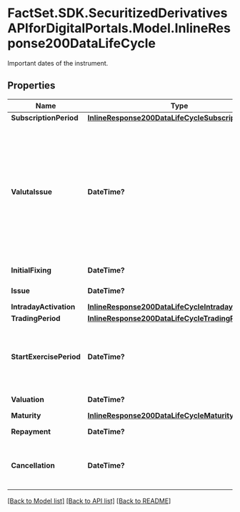 # FactSet.SDK.SecuritizedDerivativesAPIforDigitalPortals.Model.InlineResponse200DataLifeCycle
Important dates of the instrument.

## Properties

Name | Type | Description | Notes
------------ | ------------- | ------------- | -------------
**SubscriptionPeriod** | [**InlineResponse200DataLifeCycleSubscriptionPeriod**](InlineResponse200DataLifeCycleSubscriptionPeriod.md) |  | [optional] 
**ValutaIssue** | **DateTime?** | Date by which the issuer requires receiving the purchase price for a newly issued product purchased during the subscription period. | [optional] 
**InitialFixing** | **DateTime?** | Date of the initial fixing. | [optional] 
**Issue** | **DateTime?** | Date of the issue. | [optional] 
**IntradayActivation** | [**InlineResponse200DataLifeCycleIntradayActivation**](InlineResponse200DataLifeCycleIntradayActivation.md) |  | [optional] 
**TradingPeriod** | [**InlineResponse200DataLifeCycleTradingPeriod**](InlineResponse200DataLifeCycleTradingPeriod.md) |  | [optional] 
**StartExercisePeriod** | **DateTime?** | Date of the start of the exercise period, which ends with the valuation. | [optional] 
**Valuation** | **DateTime?** | Date of the valuation. | [optional] 
**Maturity** | [**InlineResponse200DataLifeCycleMaturity**](InlineResponse200DataLifeCycleMaturity.md) |  | [optional] 
**Repayment** | **DateTime?** | Date of the repayment. | [optional] 
**Cancellation** | **DateTime?** | Date of the cancellation day defined by the issuer. | [optional] 

[[Back to Model list]](../README.md#documentation-for-models) [[Back to API list]](../README.md#documentation-for-api-endpoints) [[Back to README]](../README.md)

